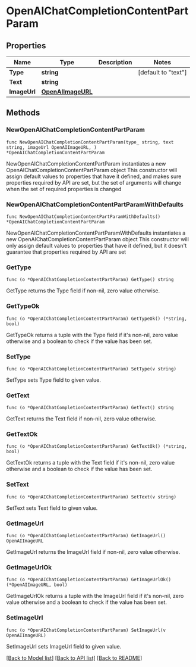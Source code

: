 # OpenAIChatCompletionContentPartParam

## Properties

Name | Type | Description | Notes
------------ | ------------- | ------------- | -------------
**Type** | **string** |  | [default to "text"]
**Text** | **string** |  | 
**ImageUrl** | [**OpenAIImageURL**](OpenAIImageURL.md) |  | 

## Methods

### NewOpenAIChatCompletionContentPartParam

`func NewOpenAIChatCompletionContentPartParam(type_ string, text string, imageUrl OpenAIImageURL, ) *OpenAIChatCompletionContentPartParam`

NewOpenAIChatCompletionContentPartParam instantiates a new OpenAIChatCompletionContentPartParam object
This constructor will assign default values to properties that have it defined,
and makes sure properties required by API are set, but the set of arguments
will change when the set of required properties is changed

### NewOpenAIChatCompletionContentPartParamWithDefaults

`func NewOpenAIChatCompletionContentPartParamWithDefaults() *OpenAIChatCompletionContentPartParam`

NewOpenAIChatCompletionContentPartParamWithDefaults instantiates a new OpenAIChatCompletionContentPartParam object
This constructor will only assign default values to properties that have it defined,
but it doesn't guarantee that properties required by API are set

### GetType

`func (o *OpenAIChatCompletionContentPartParam) GetType() string`

GetType returns the Type field if non-nil, zero value otherwise.

### GetTypeOk

`func (o *OpenAIChatCompletionContentPartParam) GetTypeOk() (*string, bool)`

GetTypeOk returns a tuple with the Type field if it's non-nil, zero value otherwise
and a boolean to check if the value has been set.

### SetType

`func (o *OpenAIChatCompletionContentPartParam) SetType(v string)`

SetType sets Type field to given value.


### GetText

`func (o *OpenAIChatCompletionContentPartParam) GetText() string`

GetText returns the Text field if non-nil, zero value otherwise.

### GetTextOk

`func (o *OpenAIChatCompletionContentPartParam) GetTextOk() (*string, bool)`

GetTextOk returns a tuple with the Text field if it's non-nil, zero value otherwise
and a boolean to check if the value has been set.

### SetText

`func (o *OpenAIChatCompletionContentPartParam) SetText(v string)`

SetText sets Text field to given value.


### GetImageUrl

`func (o *OpenAIChatCompletionContentPartParam) GetImageUrl() OpenAIImageURL`

GetImageUrl returns the ImageUrl field if non-nil, zero value otherwise.

### GetImageUrlOk

`func (o *OpenAIChatCompletionContentPartParam) GetImageUrlOk() (*OpenAIImageURL, bool)`

GetImageUrlOk returns a tuple with the ImageUrl field if it's non-nil, zero value otherwise
and a boolean to check if the value has been set.

### SetImageUrl

`func (o *OpenAIChatCompletionContentPartParam) SetImageUrl(v OpenAIImageURL)`

SetImageUrl sets ImageUrl field to given value.



[[Back to Model list]](../README.md#documentation-for-models) [[Back to API list]](../README.md#documentation-for-api-endpoints) [[Back to README]](../README.md)


